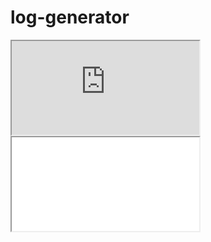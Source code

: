 # log-generator

<!DOCTYPE html>
<html>
<body>
  
  <iframe src="https://drive.google.com/file/d/1il5gkSbq5rKSqx49wZDVaDBzV8OwWNCH/view?usp=drive_link" ></iframe>
  
  <!--aloow full screen add tag -->
  
<iframe allowfullscreen="allowfullscreen" src="your_page_url/preview" ></iframe>

</body>
</html>
